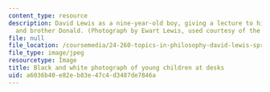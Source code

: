 ```yaml
---
content_type: resource
description: David Lewis as a nine-year-old boy, giving a lecture to his sister Ellen
  and brother Donald. (Photograph by Ewart Lewis, used courtesy of the Lewis family.)
file: null
file_location: /coursemedia/24-260-topics-in-philosophy-david-lewis-spring-2008/a6036b40e82eb83e47c4d3487de7846a_24-260s08-th.jpg
file_type: image/jpeg
resourcetype: Image
title: Black and white photograph of young children at desks
uid: a6036b40-e82e-b83e-47c4-d3487de7846a
---
```


